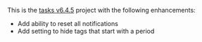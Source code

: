 This is the [tasks v6.4.5](https://github.com/tasks/tasks/releases/tag/6.4.5) project with the following enhancements:

* Add ability to reset all notifications
* Add setting to hide tags that start with a period
